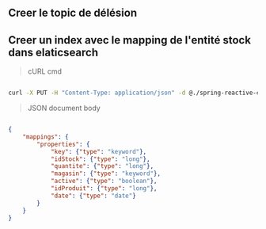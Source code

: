 ## Creer le topic de délésion



## Creer un index avec le mapping de l'entité stock dans elaticsearch

 > cURL cmd

```bash

curl -X PUT -H "Content-Type: application/json" -d @./spring-reactive-consumer-stock/src/main/resources/mapping-stock-delete-item.json  "localhost:9200/shop?pretty"

```

 > JSON document body

```json

{
    "mappings": {
        "properties": {
            "key": {"type": "keyword"},
            "idStock": {"type": "long"},
            "quantite": {"type": "long"},
            "magasin": {"type": "keyword"},
            "active": {"type": "boolean"},
            "idProduit": {"type": "long"},
            "date": {"type": "date"}
        }
    }
}

```